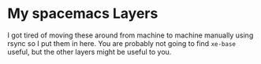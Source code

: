 My spacemacs Layers
===================

I got tired of moving these around from machine to machine manually using rsync 
so I put them in here. You are probably not going to find `xe-base` useful, but 
the other layers might be useful to you.
